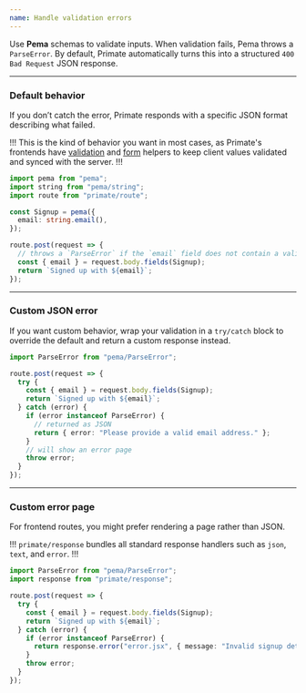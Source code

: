 ```yaml
---
name: Handle validation errors
---
```


Use **Pema** schemas to validate inputs. When validation fails, Pema throws a
`ParseError`. By default, Primate automatically turns this into a structured
`400 Bad Request` JSON response.

---

### Default behavior

If you don’t catch the error, Primate responds with a specific JSON format
describing what failed.

!!!
This is the kind of behavior you want in most cases, as Primate's frontends
have [validation](/docs/frontend#validate) and [form](/docs/frontend#form)
helpers to keep client values validated and synced with the server.
!!!

```ts
import pema from "pema";
import string from "pema/string";
import route from "primate/route";

const Signup = pema({
  email: string.email(),
});

route.post(request => {
  // throws a `ParseError` if the `email` field does not contain a valid email
  const { email } = request.body.fields(Signup);
  return `Signed up with ${email}`;
});
```

---

### Custom JSON error

If you want custom behavior, wrap your validation in a `try/catch` block to
override the default and return a custom response instead.

```ts
import ParseError from "pema/ParseError";

route.post(request => {
  try {
    const { email } = request.body.fields(Signup);
    return `Signed up with ${email}`;
  } catch (error) {
    if (error instanceof ParseError) {
      // returned as JSON
      return { error: "Please provide a valid email address." };
    }
    // will show an error page
    throw error;
  }
});
```

---

### Custom error page

For frontend routes, you might prefer rendering a page rather than JSON.

!!!
`primate/response` bundles all standard response handlers such as `json`,
`text`, and `error`.
!!!

```ts
import ParseError from "pema/ParseError";
import response from "primate/response";

route.post(request => {
  try {
    const { email } = request.body.fields(Signup);
    return `Signed up with ${email}`;
  } catch (error) {
    if (error instanceof ParseError) {
      return response.error("error.jsx", { message: "Invalid signup details" });
    }
    throw error;
  }
});
```

